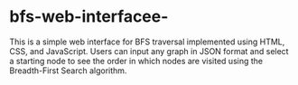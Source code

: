 # bfs-web-interfacee-
This is a simple web interface for BFS traversal implemented using HTML, CSS, and JavaScript. Users can input any graph in JSON format and select a starting node to see the order in which nodes are visited using the Breadth-First Search algorithm.
